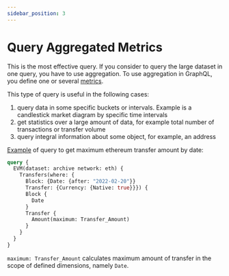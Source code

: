 ```yaml
---
sidebar_position: 3
---
```


# Query Aggregated Metrics

This is the most effective query.
If you consider to query the large dataset in one query, you have to use aggregation. To use aggregation in
GraphQL, you define one or several [metrics](../metrics/).

This type of query is useful in the following cases:

1. query data in some specific buckets or intervals. Example is a candlestick market diagram by specific time intervals
2. get statistics over a large amount of data, for example total number of transactions or transfer volume
3. query integral information about some object, for example, an address

[Example](https://graphql.bitquery.io/ide/Maximum-amounts-of-ETH-transfer-by-date) of query to get maximum ethereum transfer amount by date:

```graphql
query {
  EVM(dataset: archive network: eth) {
    Transfers(where: {
      Block: {Date: {after: "2022-02-20"}}
      Transfer: {Currency: {Native: true}}}) {
      Block {
        Date
      }
      Transfer {
        Amount(maximum: Transfer_Amount)
      }
    }
  }
}
```

```maximum: Transfer_Amount``` calculates maximum amount of transfer in the scope of
defined dimensions, namely ```Date```.